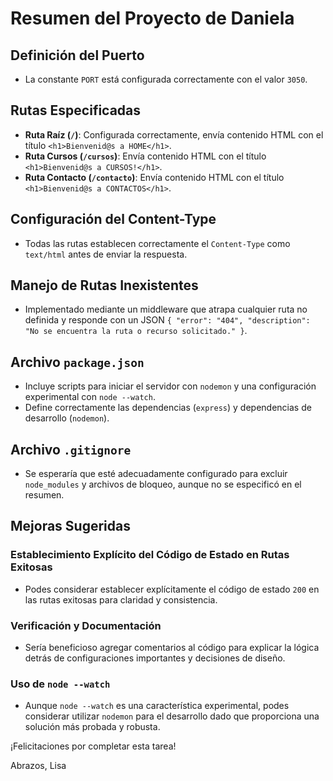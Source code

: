 # Resumen del Proyecto de Daniela

## Definición del Puerto
- La constante `PORT` está configurada correctamente con el valor `3050`.

## Rutas Especificadas
- **Ruta Raíz (`/`)**: Configurada correctamente, envía contenido HTML con el título `<h1>Bienvenid@s a HOME</h1>`.
- **Ruta Cursos (`/cursos`)**: Envía contenido HTML con el título `<h1>Bienvenid@s a CURSOS!</h1>`.
- **Ruta Contacto (`/contacto`)**: Envía contenido HTML con el título `<h1>Bienvenid@s a CONTACTOS</h1>`.

## Configuración del Content-Type
- Todas las rutas establecen correctamente el `Content-Type` como `text/html` antes de enviar la respuesta.

## Manejo de Rutas Inexistentes
- Implementado mediante un middleware que atrapa cualquier ruta no definida y responde con un JSON `{ "error": "404", "description": "No se encuentra la ruta o recurso solicitado." }`.

## Archivo `package.json`
- Incluye scripts para iniciar el servidor con `nodemon` y una configuración experimental con `node --watch`.
- Define correctamente las dependencias (`express`) y dependencias de desarrollo (`nodemon`).

## Archivo `.gitignore`
- Se esperaría que esté adecuadamente configurado para excluir `node_modules` y archivos de bloqueo, aunque no se especificó en el resumen.

## Mejoras Sugeridas
### Establecimiento Explícito del Código de Estado en Rutas Exitosas
- Podes considerar establecer explícitamente el código de estado `200` en las rutas exitosas para claridad y consistencia.

### Verificación y Documentación
- Sería beneficioso agregar comentarios al código para explicar la lógica detrás de configuraciones importantes y decisiones de diseño.

### Uso de `node --watch`
- Aunque `node --watch` es una característica experimental, podes considerar utilizar `nodemon` para el desarrollo dado que proporciona una solución más probada y robusta.

¡Felicitaciones por completar esta tarea!

Abrazos,
Lisa
